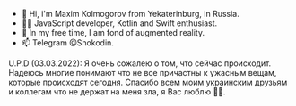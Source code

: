 - 👋 Hi, i'm Maxim Kolmogorov from Yekaterinburg, in Russia.
- 👨‍💻 JavaScript developer, Kotlin and Swift enthusiast.
- 🤡 In my free time, I am fond of augmented reality.
- 📫 Telegram @Shokodin.

U.P.D (03.03.2022): Я очень сожалею о том, что сейчас происходит. Надеюсь многие понимают что не все причастны к ужасным вещам, которые происходят сегодня. Спасибо всем моим украинским друзьям и коллегам что не держат на меня зла, я Вас люблю 💙💛.
 
